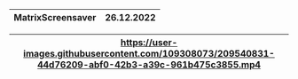 | MatrixScreensaver | 26.12.2022
|---|---|

|https://user-images.githubusercontent.com/109308073/209540831-44d76209-abf0-42b3-a39c-961b475c3855.mp4|
|---|
